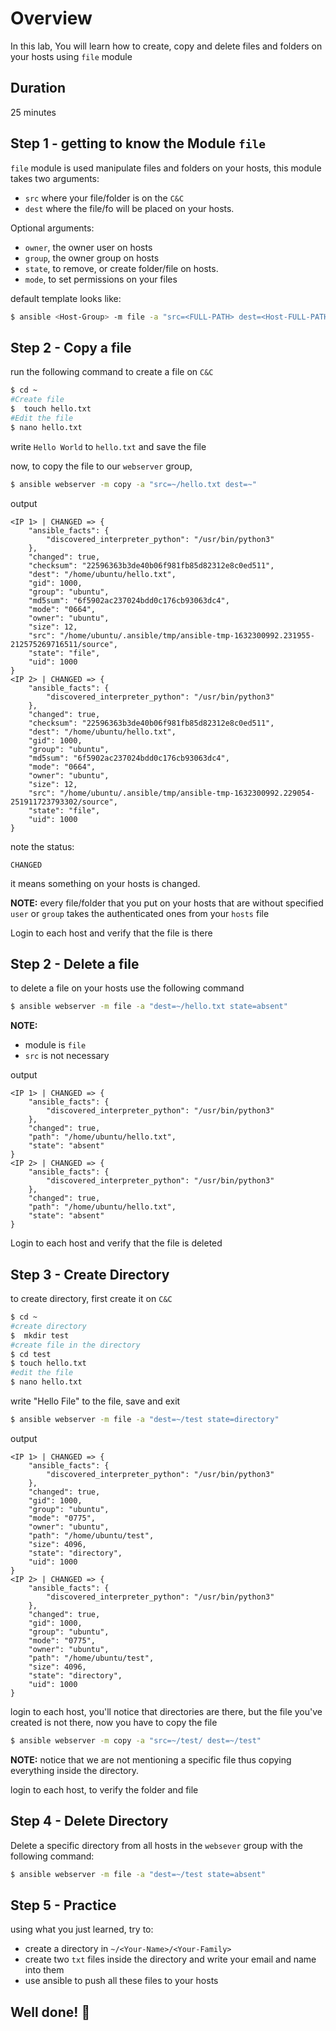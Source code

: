 <link rel='stylesheet' href='../assets/css/main.css'/>

# Overview

In this lab, You will learn how to create, copy and delete files and folders on your hosts using `file` module

## Duration

25 minutes

## Step 1 - getting to know the Module `file`

`file` module is used manipulate files and folders on your hosts, this module takes two arguments:

- `src`  where your file/folder is on the `C&C`
- `dest` where the file/fo will be placed on your hosts.

Optional arguments:

- `owner`, the owner user on hosts
- `group`, the owner group on hosts
- `state`, to remove, or create folder/file on hosts.
- `mode`, to set permissions on your files

default template looks like:

```bash
$ ansible <Host-Group> -m file -a "src=<FULL-PATH> dest=<Host-FULL-PATH>"
```

## Step 2 - Copy a file

run the following command to create a file on `C&C`

```bash
$ cd ~
#Create file
$  touch hello.txt
#Edit the file
$ nano hello.txt 
```

write `Hello World` to `hello.txt` and save the file

now, to copy the file to our `webserver` group,

```bash
$ ansible webserver -m copy -a "src=~/hello.txt dest=~"
```

output

```console
<IP 1> | CHANGED => {
    "ansible_facts": {
        "discovered_interpreter_python": "/usr/bin/python3"
    },
    "changed": true,
    "checksum": "22596363b3de40b06f981fb85d82312e8c0ed511",
    "dest": "/home/ubuntu/hello.txt",
    "gid": 1000,
    "group": "ubuntu",
    "md5sum": "6f5902ac237024bdd0c176cb93063dc4",
    "mode": "0664",
    "owner": "ubuntu",
    "size": 12,
    "src": "/home/ubuntu/.ansible/tmp/ansible-tmp-1632300992.231955-212575269716511/source",
    "state": "file",
    "uid": 1000
}
<IP 2> | CHANGED => {
    "ansible_facts": {
        "discovered_interpreter_python": "/usr/bin/python3"
    },
    "changed": true,
    "checksum": "22596363b3de40b06f981fb85d82312e8c0ed511",
    "dest": "/home/ubuntu/hello.txt",
    "gid": 1000,
    "group": "ubuntu",
    "md5sum": "6f5902ac237024bdd0c176cb93063dc4",
    "mode": "0664",
    "owner": "ubuntu",
    "size": 12,
    "src": "/home/ubuntu/.ansible/tmp/ansible-tmp-1632300992.229054-251911723793302/source",
    "state": "file",
    "uid": 1000
}
```

note the status:

```console
CHANGED
```

it means something on your hosts is changed.

**NOTE:** every file/folder that you put on your hosts that are without specified `user` or `group` takes the authenticated ones from your `hosts` file

Login to each host and verify that the file is there

## Step 2 - Delete a file

to delete a file on your hosts use the following command

```bash
$ ansible webserver -m file -a "dest=~/hello.txt state=absent"
```

**NOTE:**

- module is `file`
- `src` is not necessary

output

```console
<IP 1> | CHANGED => {
    "ansible_facts": {
        "discovered_interpreter_python": "/usr/bin/python3"
    },
    "changed": true,
    "path": "/home/ubuntu/hello.txt",
    "state": "absent"
}
<IP 2> | CHANGED => {
    "ansible_facts": {
        "discovered_interpreter_python": "/usr/bin/python3"
    },
    "changed": true,
    "path": "/home/ubuntu/hello.txt",
    "state": "absent"
}
```

Login to each host and verify that the file is deleted

## Step 3 - Create Directory

to create directory, first create it on `C&C`

```bash
$ cd ~
#create directory
$  mkdir test
#create file in the directory
$ cd test 
$ touch hello.txt
#edit the file
$ nano hello.txt 
```

write "Hello File" to the file, save and exit

```bash
$ ansible webserver -m file -a "dest=~/test state=directory"
```

output

```console
<IP 1> | CHANGED => {
    "ansible_facts": {
        "discovered_interpreter_python": "/usr/bin/python3"
    },
    "changed": true,
    "gid": 1000,
    "group": "ubuntu",
    "mode": "0775",
    "owner": "ubuntu",
    "path": "/home/ubuntu/test",
    "size": 4096,
    "state": "directory",
    "uid": 1000
}
<IP 2> | CHANGED => {
    "ansible_facts": {
        "discovered_interpreter_python": "/usr/bin/python3"
    },
    "changed": true,
    "gid": 1000,
    "group": "ubuntu",
    "mode": "0775",
    "owner": "ubuntu",
    "path": "/home/ubuntu/test",
    "size": 4096,
    "state": "directory",
    "uid": 1000
}
```

login to each host, you'll notice that directories are there, but the file you've created is not there, now you have to copy the file

```bash
$ ansible webserver -m copy -a "src=~/test/ dest=~/test"
```

**NOTE:** notice that we are not mentioning a specific file thus copying everything inside the directory.

login to each host, to verify the folder and file

## Step 4 - Delete Directory

Delete a specific directory from all hosts in the `websever` group with the following command:

```bash
$ ansible webserver -m file -a "dest=~/test state=absent"
```

## Step 5 - Practice

using what you just learned, try to:

- create a directory in `~/<Your-Name>/<Your-Family>`
- create two `txt` files inside the directory and write your email and name into them
- use ansible to push all these files to your hosts

## Well done! 👏